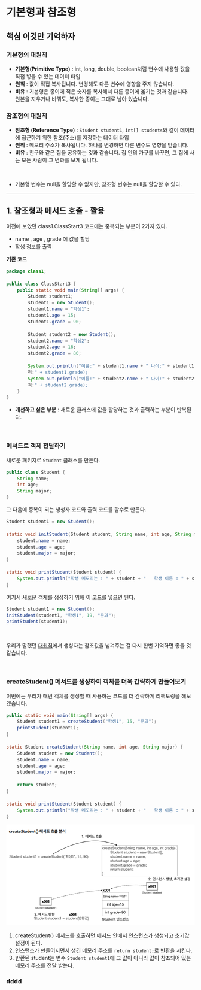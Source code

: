 # 기본형과 참조형

## 핵심 이것만 기억하자
### 기본형의 대원칙
- **기본형(Primitive Type)** : int, long, double, boolean처럼 변수에 사용할 값을 직접 넣을 수 있는 데이터 타입
- **원칙** : 값이 직접 복사됩니다. 변경해도 다른 변수에 영향을 주지 않습니다.
- **비유** : 기본형은 종이에 적은 숫자를 복사해서 다른 종이에 옮기는 것과 같습니다. 원본을 지우거나 바꿔도, 복사한 종이는 그대로 남아 있습니다.

### 참조형의 대원칙
- **참조형 (Reference Type)** : `Student student1`, `int[] students`와 같이 데이터에 접근하기 위한 참조(주소)를 저장하는 데이터 타입
- **원칙** : 메모리 주소가 복사됩니다. 하나를 변경하면 다른 변수도 영향을 받습니다.
- **비유** : 친구와 같은 집을 공유하는 것과 같습니다. 집 안의 가구를 바꾸면, 그 집에 사는 모든 사람이 그 변화를 보게 됩니다.

<br>

- 기본형 변수는 null을 할당할 수 없지만, 참조형 변수는 null을 할당할 수 있다.

---
## 1. 참조형과 메서드 호출 - 활용
이전에 보았던 class1.ClassStart3 코드에는 중복되는 부분이 2가지 있다.
- name , age , grade 에 값을 할당 
- 학생 정보를 출력

**기존 코드**
```java
package class1;

public class ClassStart3 {
    public static void main(String[] args) {
        Student student1;
        student1 = new Student();
        student1.name = "학생1";
        student1.age = 15;
        student1.grade = 90;
        
        Student student2 = new Student();
        student2.name = "학생2";
        student2.age = 16;
        student2.grade = 80;
        
        System.out.println("이름:" + student1.name + " 나이:" + student1.age + " 성
        적:" + student1.grade);
        System.out.println("이름:" + student2.name + " 나이:" + student2.age + " 성
        적:" + student2.grade);
    }
}
```
- **개선하고 싶은 부분** : 새로운 클래스에 값을 할당하는 것과 출력하는 부분이 반복된다.

<br/>

### 메서드로 객체 전달하기
새로운 패키지로 `Student` 클래스를 만든다.
```java
public class Student {
    String name;
    int age;
    String major;
}
```
그 다음에 중복이 되는 생성자 코드와 출력 코드를 함수로 만든다.
```java
Student student1 = new Student();

static void initStudent(Student student, String name, int age, String major) {
    student.name = name;
    student.age = age;
    student.major = major;
}

static void printStudent(Student student) {
    System.out.println("학생 메모리는 : " + student + "   학생 이름 : " + student.name + "   나이 : " + student.age + "   전공 : " + student.major);
}
```
여기서 새로운 객체를 생성하기 위해 이 코드를 넣으면 된다.
```java
Student student1 = new Student();
initStudent(student1, "학생1", 19, "문과");
printStudent(student1);   
```   

<br/>

우리가 말했던 [대원칙](#핵심-이것만-기억하자)에서 생성자는 참조값을 넘겨주는 걸 다시 한번 기억하면 좋을 것 같습니다. 

<br/>

### createStudent() 메서드를 생성하여 객체를 더욱 간략하게 만들어보기
이번에는 우리가 매번 객체를 생성할 때 사용하는 코드를 더 간략하게 리팩토링을 해보겠습니다.
```java
public static void main(String[] args) {
    Student student1 = createStudent("학생1", 15, "문과");
    printStudent(student1);
}

static Student createStudent(String name, int age, String major) {
    Student student = new Student();
    student.name = name;
    student.age = age;
    student.major = major;

    return student;
}

static void printStudent(Student student) {
    System.out.println("학생 메모리는 : " + student + "   학생 이름 : " + student.name + "   나이 : " + student.age + "   전공 : " + student.major);
}
```
<img src="./images/createStudent.png" >

1. createStudent() 메서드를 호출하면 메서드 안에서 인스턴스가 생성되고 초기값 설정이 된다. 
2. 인스턴스가 만들어지면서 생긴 메모리 주소를 `return student;`로 반환을 시킨다.
3. 반환된 student는 변수 `Student student1`에 그 값이 아니라 값이 참조되어 있는 메모리 주소를 전달 받는다.


### dddd







